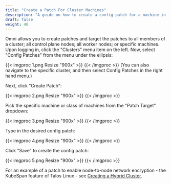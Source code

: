 ```yaml
---
title: "Create a Patch For Cluster Machines"
description: "A guide on how to create a config patch for a machine in a cluster."
draft: false
weight: 40
---
```


Omni allows you to create patches and target the patches to all members of a cluster; all control plane nodes; all worker nodes; or specific machines.
Upon logging in, click the "Clusters" menu item on the left.
Now, select "Config Patches" from the menu under the ellipsis:

{{< imgproc 1.png Resize "900x" >}}
{{< /imgproc >}}
(You can also navigate to the specific cluster, and then select Config Patches in the right hand menu.)

Next, click "Create Patch":

{{< imgproc 2.png Resize "900x" >}}
{{< /imgproc >}}

Pick the specific machine or class of machines from the "Patch Target" dropdown:

{{< imgproc 3.png Resize "900x" >}}
{{< /imgproc >}}

Type in the desired config patch:

{{< imgproc 4.png Resize "900x" >}}
{{< /imgproc >}}

Click "Save" to create the config patch:

{{< imgproc 5.png Resize "900x" >}}
{{< /imgproc >}}

For an example of a patch to enable node-to-node network encryption - the KubeSpan feature of Talos Linux - see [Creating a Hybrid Cluster](../how-to-create-a-hybrid-cluster/).